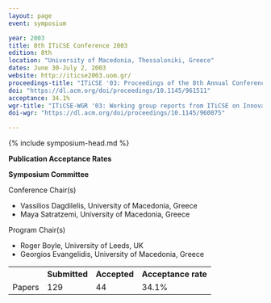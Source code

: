 ```yaml
---
layout: page
event: symposium

year: 2003
title: 8th ITiCSE Conference 2003
edition: 8th
location: "University of Macedonia, Thessaloniki, Greece"
dates: June 30-July 2, 2003
website: http://iticse2003.uom.gr/
proceedings-title: "ITiCSE '03: Proceedings of the 8th Annual Conference on Innovation and Technology in Computer Science Education"  
doi: "https://dl.acm.org/doi/proceedings/10.1145/961511"
acceptance: 34.1%
wgr-title: "ITiCSE-WGR '03: Working group reports from ITiCSE on Innovation and technology in computer science education"
doi-wgr: "https://dl.acm.org/doi/proceedings/10.1145/960875"

---
```


{% include symposium-head.md %}

**Publication Acceptance Rates**

 <table class="table table-hover table-sm"><tbody><tr><th> </th>
<th>Submitted</th>
<th>Accepted</th>
<th>Acceptance rate</th>
</tr><tr><td>Papers</td>
<td>129</td>
<td>44</td>
<td>34.1%</td>

**Symposium Committee**

Conference Chair(s)

-   Vassilios Dagdilelis, University of Macedonia, Greece
-   Maya Satratzemi, University of Macedonia, Greece

Program Chair(s)

-   Roger Boyle, University of Leeds, UK
-   Georgios Evangelidis, University of Macedonia, Greece